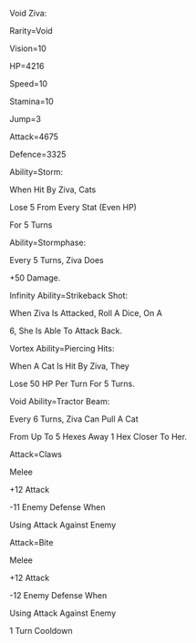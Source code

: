 Void Ziva:

Rarity=Void

Vision=10

HP=4216

Speed=10

Stamina=10

Jump=3

Attack=4675

Defence=3325

Ability=Storm:

When Hit By Ziva, Cats

Lose 5 From Every Stat (Even HP)

For 5 Turns

Ability=Stormphase:

Every 5 Turns, Ziva Does

+50 Damage.

Infinity Ability=Strikeback Shot:

When Ziva Is Attacked, Roll A Dice, On A

6, She Is Able To Attack Back.

Vortex Ability=Piercing Hits:

When A Cat Is Hit By Ziva, They

Lose 50 HP Per Turn For 5 Turns.

Void Ability=Tractor Beam:

Every 6 Turns, Ziva Can Pull A Cat

From Up To 5 Hexes Away 1 Hex Closer To Her.

Attack=Claws

Melee

+12 Attack

-11 Enemy Defense When

Using Attack Against Enemy

Attack=Bite

Melee

+12 Attack

-12 Enemy Defense When

Using Attack Against Enemy

1 Turn Cooldown
